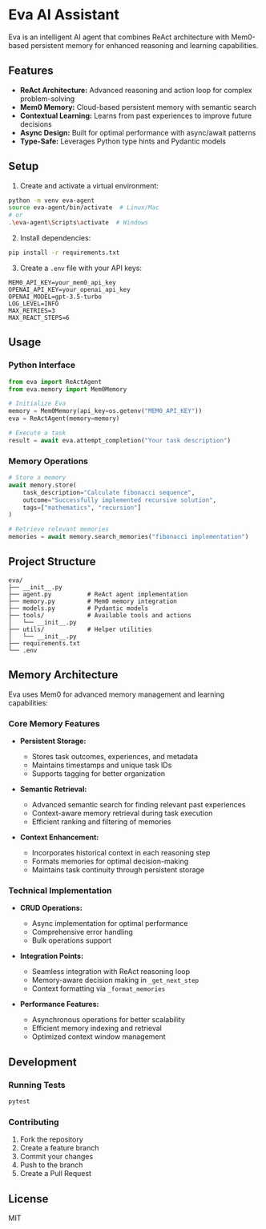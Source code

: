 # Eva AI Assistant

Eva is an intelligent AI agent that combines ReAct architecture with Mem0-based persistent memory for enhanced reasoning and learning capabilities.

## Features

- **ReAct Architecture:** Advanced reasoning and action loop for complex problem-solving
- **Mem0 Memory:** Cloud-based persistent memory with semantic search
- **Contextual Learning:** Learns from past experiences to improve future decisions
- **Async Design:** Built for optimal performance with async/await patterns
- **Type-Safe:** Leverages Python type hints and Pydantic models

## Setup

1. Create and activate a virtual environment:
```bash
python -m venv eva-agent
source eva-agent/bin/activate  # Linux/Mac
# or
.\eva-agent\Scripts\activate  # Windows
```

2. Install dependencies:
```bash
pip install -r requirements.txt
```

3. Create a `.env` file with your API keys:
```
MEM0_API_KEY=your_mem0_api_key
OPENAI_API_KEY=your_openai_api_key
OPENAI_MODEL=gpt-3.5-turbo
LOG_LEVEL=INFO
MAX_RETRIES=3
MAX_REACT_STEPS=6
```

## Usage

### Python Interface

```python
from eva import ReActAgent
from eva.memory import Mem0Memory

# Initialize Eva
memory = Mem0Memory(api_key=os.getenv("MEM0_API_KEY"))
eva = ReActAgent(memory=memory)

# Execute a task
result = await eva.attempt_completion("Your task description")
```

### Memory Operations

```python
# Store a memory
await memory.store(
    task_description="Calculate fibonacci sequence",
    outcome="Successfully implemented recursive solution",
    tags=["mathematics", "recursion"]
)

# Retrieve relevant memories
memories = await memory.search_memories("fibonacci implementation")
```

## Project Structure

```
eva/
├── __init__.py
├── agent.py          # ReAct agent implementation
├── memory.py         # Mem0 memory integration
├── models.py         # Pydantic models
├── tools/            # Available tools and actions
│   └── __init__.py
├── utils/            # Helper utilities
│   └── __init__.py
├── requirements.txt
└── .env
```

## Memory Architecture

Eva uses Mem0 for advanced memory management and learning capabilities:

### Core Memory Features

- **Persistent Storage:** 
  - Stores task outcomes, experiences, and metadata
  - Maintains timestamps and unique task IDs
  - Supports tagging for better organization

- **Semantic Retrieval:** 
  - Advanced semantic search for finding relevant past experiences
  - Context-aware memory retrieval during task execution
  - Efficient ranking and filtering of memories

- **Context Enhancement:**
  - Incorporates historical context in each reasoning step
  - Formats memories for optimal decision-making
  - Maintains task continuity through persistent storage

### Technical Implementation

- **CRUD Operations:**
  - Async implementation for optimal performance
  - Comprehensive error handling
  - Bulk operations support

- **Integration Points:**
  - Seamless integration with ReAct reasoning loop
  - Memory-aware decision making in `_get_next_step`
  - Context formatting via `_format_memories`

- **Performance Features:**
  - Asynchronous operations for better scalability
  - Efficient memory indexing and retrieval
  - Optimized context window management

## Development

### Running Tests

```bash
pytest
```

### Contributing

1. Fork the repository
2. Create a feature branch
3. Commit your changes
4. Push to the branch
5. Create a Pull Request

## License

MIT
